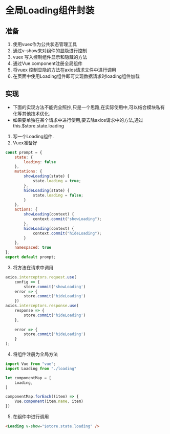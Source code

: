 <!--
 * @Date: 2020-06-16 14:34:24
 * @LastEditors: 王一丁
 * @LastEditTime: 2020-06-16 15:07:35
 * @FilePath: \MyDemod:\GIt\GoodWork\项目\全局loading组件封装\全局Loading组件封装.md
--> 
# 全局Loading组件封装

## 准备
1. 使用vuex作为公共状态管理工具
2. 通过v-show来对组件的显隐进行控制
3. vuex 写入控制组件显示和隐藏的方法
4. 通过Vue.component注册全局组件
5. 将vuex 控制显隐的方法在axios请求文件中进行调用
6. 在页面中使用Loading组件即可实现数据请求时loading组件加载

## 实现
- 下面的实现方法不能完全照抄,只是一个思路,在实际使用中,可以结合模块私有化等其他技术优化.
- 如果要单独在某个请求中进行使用,要去除axios请求中的方法,通过this.$store.state.loading
1. 写一个Loading组件.
2. Vuex准备好
```js
const prompt = {
    state: {
        loading: false
    },
    mutations: {
        showLoading(state) {
            state.loading = true;
        },
        hideLoading(state) {
            state.loading = false;
        }
    },
    actions: {
        showLoading(context) {
            context.commit("showLoading");
        },
        hideLoading(context) {
            context.commit("hideLoading");
        }
    },
    namespaced: true
};
export default prompt;
```  
3. 将方法在请求中调用
```js
axios.interceptors.request.use(
    config => {
        store.commit('showLoading')
    error => {
        store.commit('hideLoading')
    })
axios.interceptors.response.use(
    response => {
        store.commit('hideLoading')
    },
 
    error => {
        store.commit('hideLoading')
    }
);
```

4. 将组件注册为全局方法
```js
import Vue from "vue";
import Loading from "./loading"

let componentMap = [
    Loading,
]

componentMap.forEach((item) => {
    Vue.component(item.name, item)
})
```

5. 在组件中进行调用
```html
<Loading v-show="$store.state.loading" />
```